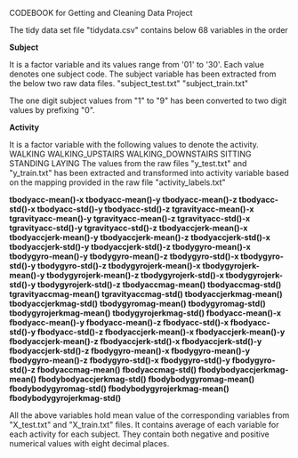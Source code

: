 CODEBOOK for Getting and Cleaning Data Project

The tidy data set file "tidydata.csv" contains below 68 variables in the order

<B>Subject</B>

It is a factor variable and its values range from '01' to '30'. Each value denotes one subject code. The subject variable has been extracted from the below two raw data files.
"subject_test.txt"
"subject_train.txt"

The one digit subject values from "1" to "9" has been converted to two digit values by prefixing "0".
	
<B>Activity</B>

It is a factor variable with the following values to denote the activity.
	WALKING
	WALKING_UPSTAIRS
	WALKING_DOWNSTAIRS
	SITTING
	STANDING
	LAYING
The values from the raw files "y_test.txt" and "y_train.txt" has been extracted and transformed into activity variable based on the mapping provided in the raw file "activity_labels.txt"

<B>
tbodyacc-mean()-x          
tbodyacc-mean()-y 
tbodyacc-mean()-z 	
tbodyacc-std()-x      
tbodyacc-std()-y      
tbodyacc-std()-z      
tgravityacc-mean()-x	
tgravityacc-mean()-y	
tgravityacc-mean()-z	
tgravityacc-std()-x     
tgravityacc-std()-y     
tgravityacc-std()-z     
tbodyaccjerk-mean()-x
tbodyaccjerk-mean()-y
tbodyaccjerk-mean()-z
tbodyaccjerk-std()-x     
tbodyaccjerk-std()-y     
tbodyaccjerk-std()-z     
tbodygyro-mean()-x     
tbodygyro-mean()-y        
tbodygyro-mean()-z        
tbodygyro-std()-x          
tbodygyro-std()-y         
tbodygyro-std()-z        
tbodygyrojerk-mean()-x
tbodygyrojerk-mean()-y
tbodygyrojerk-mean()-z
tbodygyrojerk-std()-x     
tbodygyrojerk-std()-y     
tbodygyrojerk-std()-z     
tbodyaccmag-mean()      
tbodyaccmag-std()          
tgravityaccmag-mean() 
tgravityaccmag-std()      
tbodyaccjerkmag-mean()
tbodyaccjerkmag-std()     
tbodygyromag-mean()      
tbodygyromag-std()         
tbodygyrojerkmag-mean()
tbodygyrojerkmag-std()    
fbodyacc-mean()-x          
fbodyacc-mean()-y         
fbodyacc-mean()-z        
fbodyacc-std()-x           
fbodyacc-std()-y           
fbodyacc-std()-z           
fbodyaccjerk-mean()-x 
fbodyaccjerk-mean()-y 
fbodyaccjerk-mean()-z 
fbodyaccjerk-std()-x      
fbodyaccjerk-std()-y      
fbodyaccjerk-std()-z      
fbodygyro-mean()-x      
fbodygyro-mean()-y      
fbodygyro-mean()-z      
fbodygyro-std()-x          
fbodygyro-std()-y          
fbodygyro-std()-z          
fbodyaccmag-mean()   
fbodyaccmag-std()        
fbodybodyaccjerkmag-mean()
fbodybodyaccjerkmag-std()  
fbodybodygyromag-mean()  
fbodybodygyromag-std()     
fbodybodygyrojerkmag-mean()
fbodybodygyrojerkmag-std() 
</B>

All the above variables hold mean value of the corresponding variables from "X_test.txt" and "X_train.txt" files. It contains average of each variable for each activity for each subject. They contain both negative and positive numerical values with eight decimal places.

